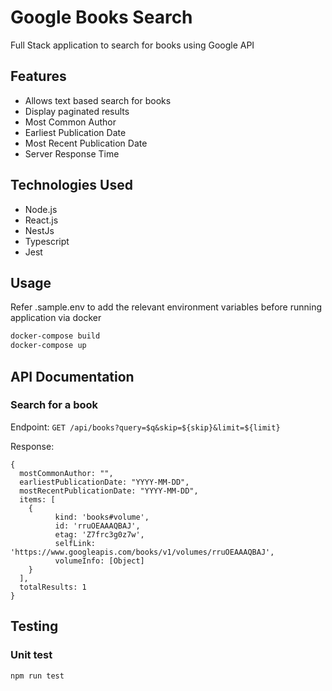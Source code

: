# Google Books Search

Full Stack application to search for books using Google API

## Features

- Allows text based search for books
- Display paginated results
- Most Common Author
- Earliest Publication Date
- Most Recent Publication Date
- Server Response Time

## Technologies Used

- Node.js
- React.js
- NestJs
- Typescript
- Jest

## Usage
Refer .sample.env to add the relevant environment variables before running application via docker

```bash
docker-compose build
docker-compose up
```

## API Documentation

### Search for a book
Endpoint: `GET /api/books?query=$q&skip=${skip}&limit=${limit}`

Response:

```
{
  mostCommonAuthor: "",
  earliestPublicationDate: "YYYY-MM-DD",
  mostRecentPublicationDate: "YYYY-MM-DD",
  items: [
    {
          kind: 'books#volume',
          id: 'rruOEAAAQBAJ',
          etag: 'Z7frc3g0z7w',
          selfLink: 'https://www.googleapis.com/books/v1/volumes/rruOEAAAQBAJ',
          volumeInfo: [Object]
    }
  ],
  totalResults: 1
}
```

## Testing

### Unit test
```
npm run test
```
